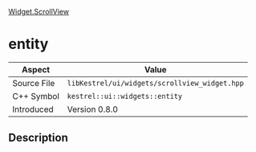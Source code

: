 [Widget.ScrollView](index.md)
# entity
| Aspect | Value |
| --- | --- |
| Source File | `libKestrel/ui/widgets/scrollview_widget.hpp` |
| C++ Symbol | `kestrel::ui::widgets::entity` |
| Introduced | Version 0.8.0 |
## Description
